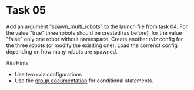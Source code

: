 # Task 05

Add an argument "spawn_multi_robots" to the launch file from task 04. For the value "true" three robots should be created (as before), for the value "false" only one robot without namespace. Create another rviz config for the three robots (or modify the exisiting one). Load the correnct config depending on how many robots are spawned.

###Hints

- Use two rviz configurations
- Use the [group documentation](http://wiki.ros.org/roslaunch/XML#if_and_unless_attributes") for conditional statements.

